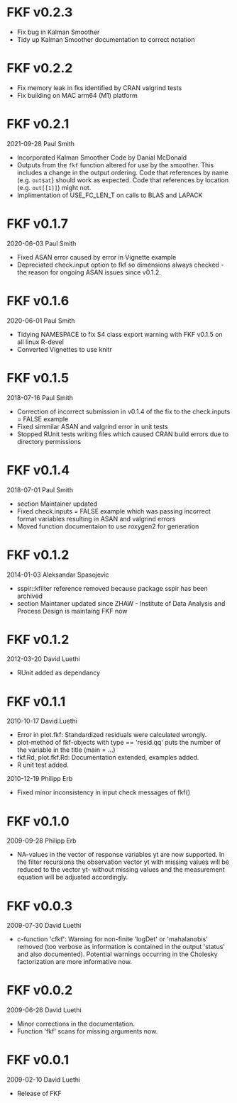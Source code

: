 # FKF v0.2.3

- Fix bug in Kalman Smoother
- Tidy up Kalman Smoother documentation to correct notation

# FKF v0.2.2

- Fix memory leak in fks identified by CRAN valgrind tests
- Fix building on MAC arm64 (M1) platform

# FKF v0.2.1

2021-09-28 Paul Smith

- Incorporated Kalman Smoother Code by Danial McDonald
- Outputs from the `fkf` function altered for use by the smoother. This
  includes a change in the output ordering. Code
  that references by name (e.g. `out$at`} should work as expected. Code
  that references by location (e.g. `out[[1]]`) might not.
- Implimentation of USE_FC_LEN_T on calls to BLAS and LAPACK

# FKF v0.1.7

2020-06-03 Paul Smith

- Fixed ASAN error caused by error in Vignette example
- Depreciated check.input option to fkf so dimensions always checked - the reason for ongoing ASAN issues since v0.1.2.

# FKF v0.1.6

2020-06-01 Paul Smith

- Tidying NAMESPACE to fix S4 class export warning with FKF v0.1.5 on
	all linux R-devel
- Converted Vignettes to use knitr

# FKF v0.1.5

2018-07-16 Paul Smith

- Correction of incorrect submission in v0.1.4 of the fix to the check.inputs = FALSE example
- Fixed simmilar ASAN and valgrind error in unit tests
- Stopped RUnit tests writing files which caused CRAN build errors due to directory permissions

# FKF v0.1.4

2018-07-01 Paul Smith

- section Maintainer updated
- Fixed check.inputs = FALSE example which was passing incorrect format variables resulting in ASAN and valgrind errors
- Moved function documentaion to use roxygen2 for generation 

# FKF v0.1.2

2014-01-03 Aleksandar Spasojevic

- sspir::kfilter reference removed because package sspir has been archived
- section Maintaner updated since ZHAW - Institute of Data Analysis and Process Design is maintaing FKF now

# FKF v0.1.2

2012-03-20 David Luethi

- RUnit added as dependancy


# FKF v0.1.1

2010-10-17 David Luethi

- Error in plot.fkf: Standardized residuals were calculated	wrongly.
- plot-method of fkf-objects with type == 'resid.qq' puts the number of the variable in the title (main = ...)
- fkf.Rd, plot.fkf.Rd: Documentation extended, examples added.
- R unit test added.

2010-12-19 Philipp Erb

- Fixed minor inconsistency in input check messages of fkf()

# FKF v0.1.0

2009-09-28 Philipp Erb

- NA-values in the vector of response variables yt are now supported. In the filter recursions the observation vector yt with missing values will be reduced to the vector yt- without missing values and the measurement equation will be adjusted accordingly.

# FKF v0.0.3

2009-07-30 David Luethi

- c-function 'cfkf': Warning for non-finite 'logDet' or 'mahalanobis' removed (too verbose as information is contained in	the output 'status' and also documented). Potential warnings occurring in the Cholesky factorization are more informative now.

# FKF v0.0.2

2009-06-26 David Luethi

- Minor corrections in the documentation.
- Function 'fkf' scans for missing arguments now.

# FKF v0.0.1

2009-02-10 David Luethi

- Release of FKF
